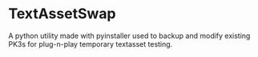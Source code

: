 # TextAssetSwap
A python utility made with pyinstaller used to backup and modify existing PK3s for plug-n-play temporary textasset testing.
